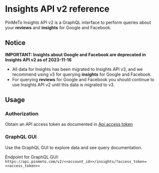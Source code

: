 # Insights API v2 reference

PinMeTo Insights API v2 is a GraphQL interface to perform queries about your **reviews** and **insights** for Google and Facebook.

## Notice

**IMPORTANT: Insights about Google and Facebook are deprecated in Insights API v2 as of 2023-11-16**

* All data for Insights has been migrated to Insights API v3, and we recommend using v3 for querying **insights** for Google and Facebook.
* For querying **reviews** for Google and Facebook you should continue to use Insights API v2 until this data is migrated to v3.

## Usage

### Authorization
Obtain an API access token as documented in [Api access token](access_token.md)

### GraphQL GUI

Use the GraphQL GUI to explore data and see query documentation.

Endpoint for GraphQL GUI: `https://api.pinmeto.com/v2/<<account_id>>/insights/?access_token=<<access_token>>`
